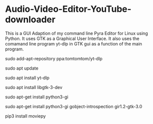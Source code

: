 # Audio-Video-Editor-YouTube-downloader
This is a GUI Adaption of my command line Pyra Editor for Linux using Python. It uses GTK as a Graphical User Interface. It also uses the comamand line program yt-dlp in GTK gui as a function of the main program.

sudo add-apt-repository ppa:tomtomtom/yt-dlp

sudo apt update

sudo apt install yt-dlp

sudo apt install libgtk-3-dev

sudo apt-get install python3-gi

sudo apt-get install python3-gi gobject-introspection gir1.2-gtk-3.0

pip3 install moviepy
